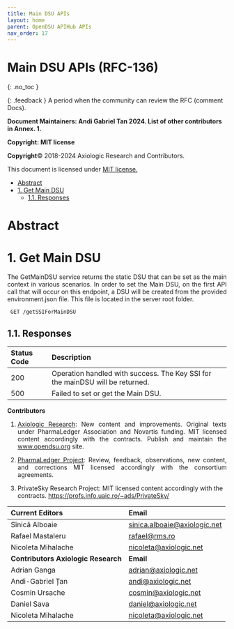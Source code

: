 ```yaml
---
title: Main DSU APIs 
layout: home
parent: OpenDSU APIHub APIs
nav_order: 17
---
```




# **Main DSU APIs (RFC-136)**
{: .no_toc }

{: .feedback }
A period when the community can review the RFC (comment Docs).

**Document Maintainers: Andi Gabriel Tan 2024. List of other contributors in Annex. 1.**

**Copyright: MIT license**

 **Copyright**© 2018-2024 Axiologic Research and Contributors.

This document is licensed under [MIT license.](https://en.wikipedia.org/wiki/MIT_License)

<!-- TOC -->

* [Abstract](#abstract)
* [1. Get Main DSU](#1-get-main-dsu-)
  * [1.1. Responses](#11-responses)
<!-- TOC -->

# **Abstract**

# 1. Get Main DSU        

<p style='text-align: justify;'>The GetMainDSU service returns the static DSU that can be set as the main context in various scenarios. In order to set the Main DSU, on the first API call that will occur on this endpoint, a DSU will be created from the provided environment.json file. This file is located in the server root folder.</p>


````
 GET /getSSIForMainDSU
````

## 1.1. Responses

| Status Code  | Description                                                                   |
|:-------------|:------------------------------------------------------------------------------|
| 200          | Operation handled with success. The Key SSI for the mainDSU will be returned. |
| 500          | Failed to set or get the Main DSU.                                            |



**Contributors**

1. <p style='text-align: justify;'><a href="https://www.axiologic.net/">Axiologic Research</a>: New content and improvements. Original texts under PharmaLedger Association and Novartis funding. MIT licensed content accordingly with the contracts. Publish and maintain the <a href="https://www.opendsu.org/">www.opendsu.org</a> site.

2. <p style='text-align: justify;'><a href="https://pharmaledger.org/">PharmaLedger Project</a>: Review, feedback, observations, new content, and corrections MIT licensed accordingly with the consortium agreements.

3. PrivateSky Research Project: MIT licensed content accordingly with the contracts. 
<a href="https://profs.info.uaic.ro/~ads/PrivateSky/"> https://profs.info.uaic.ro/~ads/PrivateSky/</a>


| **Current Editors**                 | **Email**                                |
|:------------------------------------|:-----------------------------------------|
| Sînică Alboaie                      | sinica.alboaie@axiologic.net             |
| Rafael Mastaleru                    | rafael@rms.ro                            |
| Nicoleta Mihalache                  | nicoleta@axiologic.net                   |
| **Contributors Axiologic Research** | **Email**                                |
| Adrian Ganga                        | adrian@axiologic.net                     |
| Andi-Gabriel Țan                    | andi@axiologic.net                       |
| Cosmin Ursache                      | cosmin@axiologic.net                     |
| Daniel Sava                         | daniel@axiologic.net                     |
| Nicoleta Mihalache                  | nicoleta@axiologic.net                   |